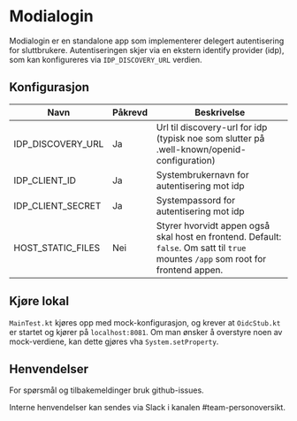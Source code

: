 # Modialogin

Modialogin er en standalone app som implementerer delegert autentisering for sluttbrukere.
Autentiseringen skjer via en ekstern identify provider (idp), som kan konfigureres via `IDP_DISCOVERY_URL` verdien.

## Konfigurasjon
| Navn | Påkrevd | Beskrivelse |
|------|---------|-------------|
| IDP_DISCOVERY_URL | Ja | Url til discovery-url for idp (typisk noe som slutter på .well-known/openid-configuration) |
| IDP_CLIENT_ID | Ja | Systembrukernavn for autentisering mot idp |
| IDP_CLIENT_SECRET | Ja | Systempassord for autentisering mot idp |
| HOST_STATIC_FILES | Nei | Styrer hvorvidt appen også skal host en frontend. Default: `false`. Om satt til `true` mountes `/app` som root for frontend appen. |


## Kjøre lokal
`MainTest.kt` kjøres opp med mock-konfigurasjon, og krever at `OidcStub.kt` er startet og kjører på `localhost:8081`.
Om man ønsker å overstyre noen av mock-verdiene, kan dette gjøres vha `System.setProperty`.

## Henvendelser
For spørsmål og tilbakemeldinger bruk github-issues.

Interne henvendelser kan sendes via Slack i kanalen #team-personoversikt.